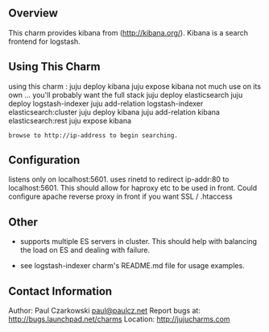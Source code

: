 
Overview
--------

This charm provides kibana from (http://kibana.org/). 
Kibana is a search frontend for logstash.

Using This Charm
----------------

 using this charm :
    juju deploy kibana
    juju expose kibana
 not much use on its own ... you'll probably want the full stack
    juju deploy elasticsearch
    juju deploy logstash-indexer
    juju add-relation logstash-indexer elasticsearch:cluster
    juju deploy kibana
    juju add-relation kibana elasticsearch:rest
    juju expose kibana

    browse to http://ip-address to begin searching.

Configuration
-------------

listens only on localhost:5601.   uses rinetd to redirect ip-addr:80 to localhost:5601.
This should allow for haproxy etc to be used in front.
Could configure apache reverse proxy in front if you want SSL / .htaccess

Other
-----

* supports multiple ES servers in cluster.  This should help with balancing the load on ES and dealing with failure.

* see logstash-indexer charm's README.md file for usage examples.

Contact Information
-------------------

Author: Paul Czarkowski <paul@paulcz.net>
Report bugs at: http://bugs.launchpad.net/charms
Location: http://jujucharms.com
